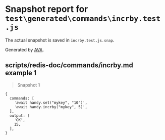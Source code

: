 # Snapshot report for `test\generated\commands\incrby.test.js`

The actual snapshot is saved in `incrby.test.js.snap`.

Generated by [AVA](https://ava.li).

## scripts/redis-doc/commands/incrby.md example 1

> Snapshot 1

    {
      commands: [
        'await handy.set("mykey", "10")',
        'await handy.incrby("mykey", 5)',
      ],
      output: [
        'OK',
        15,
      ],
    }
